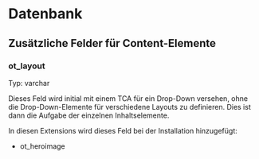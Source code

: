 # Datenbank

## Zusätzliche Felder für Content-Elemente

### ot_layout

Typ: varchar

Dieses Feld wird initial mit einem TCA für ein Drop-Down versehen, ohne die
Drop-Down-Elemente für verschiedene Layouts zu definieren. Dies ist dann
die Aufgabe der einzelnen Inhaltselemente.

In diesen Extensions wird dieses Feld bei der Installation hinzugefügt:

- ot_heroimage



